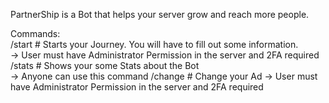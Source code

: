 PartnerShip is a Bot that helps your server grow and reach more people.

Commands:                    
  /start # Starts your Journey. You will have to fill out some information.                                                              
  -> User must have Administrator Permission in the server and 2FA required                                                             
  /stats # Shows your some Stats about the Bot                                                                                  
  -> Anyone can use this command
  /change # Change your Ad
  -> User must have Administrator Permission in the server and 2FA required   
